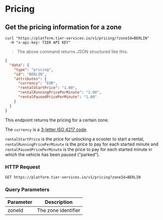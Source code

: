 
# Pricing

## Get the pricing information for a zone

```shell
curl "https://platform.tier-services.io/v1/pricing/?zoneId=BERLIN"
  -H "x-api-key: TIER API KEY"
```

> The above command returns JSON structured like this:

```json
{
  "data": {
    "type": "pricing",
    "id": "BERLIN",
    "attributes": {
      "currency": "EUR",
      "rentalStartPrice": "1.00",
      "rentalRunningPricePerMinute": "1.00",
      "rentalPausedPricePerMinute": "1.00"
    }
  }
}

```

This endpoint returns the pricing for a certain zone.

The `currency` is a [3-letter ISO 4217 code](https://en.wikipedia.org/wiki/ISO_4217).

`rentalStartPrice` is the price for unlocking a scooter to start a rental,
`rentalRunningPricePerMinute` is the price to pay for each started minute and
`rentalPausedPricePerMinute` is the price to pay for each started minute in which the vehicle has
been paused ("parked").




### HTTP Request

`GET https://platform.tier-services.io/v1/pricing?zoneId=BERLIN`

### Query Parameters

Parameter  | Description
--------- | -----------
zoneId | The zone identifier
